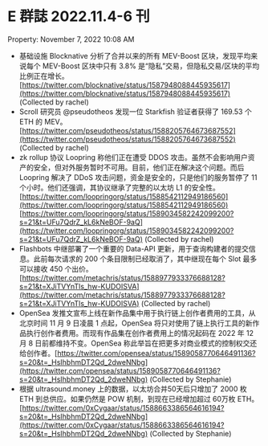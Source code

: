 # E 群誌 2022.11.4-6 刊

Property: November 7, 2022 10:08 AM

- 基础设施 Blocknative 分析了合并以来的所有 MEV-Boost 区块，发现平均来说每个 MEV-Boost 区块中只有 3.8% 是“隐私”交易，但隐私交易/区块的平均比例正在增长。[https://twitter.com/blocknative/status/1587948088445935617](https://twitter.com/blocknative/status/1587948088445935617) (Collected by rachel)
- Scroll 研究员 @pseudotheos 发现一位 Starkfish 验证者获得了 169.53 个 ETH 的 MEV。[https://twitter.com/pseudotheos/status/1588205764673687552](https://twitter.com/pseudotheos/status/1588205764673687552) (Collected by rachel)
- zk rollup 协议 Loopring 称他们正在遭受 DDOS 攻击。虽然不会影响用户资产的安全，但对外服务暂时不可用。目前，他们正在解决这个问题。而后 Loopring 解决了 DDoS 攻击问题，资金是安全的，只是他们的服务暂停了 11 个小时。他们还强调，其协议继承了完整的以太坊 L1 的安全性。[https://twitter.com/loopringorg/status/1588542112949186560](https://twitter.com/loopringorg/status/1588542112949186560) [https://twitter.com/loopringorg/status/1589034582242099200?s=21&t=UFu7QdrZ_kL6kNeBOF-9aQ](https://twitter.com/loopringorg/status/1589034582242099200?s=21&t=UFu7QdrZ_kL6kNeBOF-9aQ) (Collected by rachel)
- Flashbots 中继部署了一个重要的 Data-API 更新，用于查询构建者的提交信息。此前每次请求的 200 个条目限制已经取消了，其中继现在每个 Slot 最多可以接收 450 个出价。 [https://twitter.com/metachris/status/1588977933376688128?s=21&t=XJiTVYnTls_hw-KUDOISVA](https://twitter.com/metachris/status/1588977933376688128?s=21&t=XJiTVYnTls_hw-KUDOISVA) (Collected by rachel)
- OpenSea 发推文宣布上线在新作品集中用于执行链上创作者费用的工具，从北京时间 11 月 9 日凌晨 1 点起，OpenSea 将只对使用了链上执行工具的新作品执行创作者费用。而现有作品集在创作者费用上的情况起码在 2022 年 12 月 8 日前都维持不变。OpenSea 称此举旨在把更多对商业模式的控制权交还给创作者。[https://twitter.com/opensea/status/1589058770646491136?s=20&t=_HsIhbhmDT2Qd_2dweNNbg](https://twitter.com/opensea/status/1589058770646491136?s=20&t=_HsIhbhmDT2Qd_2dweNNbg) (Collected by Stephanie)
- 根据 ultrasound.money 上的数据，以太坊合并50天后只增加了 2000 枚 ETH 到总供应。如果仍然是 POW 机制，到现在已经增加超过 60万枚 ETH。[https://twitter.com/0xCygaar/status/1588663386564616194?s=20&t=_HsIhbhmDT2Qd_2dweNNbg](https://twitter.com/0xCygaar/status/1588663386564616194?s=20&t=_HsIhbhmDT2Qd_2dweNNbg) (Collected by Stephanie)